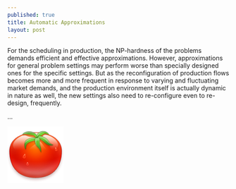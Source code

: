 ```yaml
---
published: true
title: Automatic Approximations
layout: post
---
```


For the scheduling in production, the NP-hardness of the problems demands efficient and effective approximations. However, approximations for general problem settings may perform worse than specially designed ones for the specific settings. But as the reconfiguration of production flows becomes more and more frequent in response to varying and fluctuating market demands, and the production environment itself is actually dynamic in nature as well, the new settings also need to re-configure even to re-design, frequently.




... 


![an image](https://github.com/Amuwa/TomatoTimer/blob/master/idle.png?raw=true  "Title")




